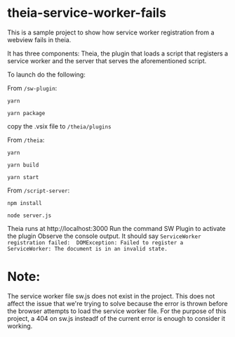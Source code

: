 # theia-service-worker-fails
This is a sample project to show how service worker registration from a webview fails in theia.

It has three components: Theia, the plugin that loads a script that registers a service worker and the server that serves the aforementioned script.

To launch do the following:

From `/sw-plugin`:

`yarn`

`yarn package`

copy the .vsix file to `/theia/plugins`

From `/theia`:

`yarn`

`yarn build`

`yarn start`

From `/script-server`:

`npm install`

`node server.js`

Theia runs at http://localhost:3000
Run the command SW Plugin to activate the plugin
Observe the console output. It should say `ServiceWorker registration failed:  DOMException: Failed to register a ServiceWorker: The document is in an invalid state.`

# Note:
The service worker file sw.js does not exist in the project. This does not affect the issue that we're trying to solve because the error is thrown before the browser attempts to load the service worker file. For the purpose of this project, a 404 on sw.js insteadf of the current error is enough to consider it working.

